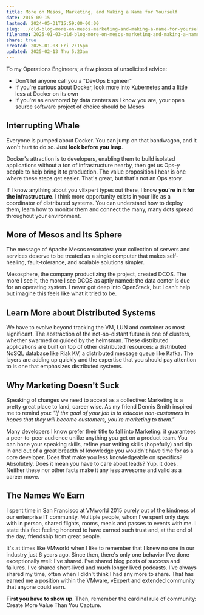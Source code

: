 ```yaml
---
title: More on Mesos, Marketing, and Making a Name for Yourself
date: 2015-09-15
lastmod: 2024-05-31T15:59:00-00:00
slug: ../old-blog-more-on-mesos-marketing-and-making-a-name-for-yourself
filename: 2025-01-03-old-blog-more-on-mesos-marketing-and-making-a-name-for-yourself
share: true
created: 2025-01-03 Fri 2:15pm
updated: 2025-02-13 Thu 5:23am
---
```


To my Operations Engineers; a few pieces of unsolicited advice:

- Don't let anyone call you a "DevOps Engineer"
- If you're curious about Docker, look more into Kubernetes and a little less at Docker on its own
- If you're as enamored by data centers as I know you are, your open source software project of choice should be Mesos

## Interrupting Whale

Everyone is pumped about Docker. You can jump on that bandwagon, and it won't hurt to do so. Just **look before you leap**.

Docker's attraction is to developers, enabling them to build isolated applications without a ton of infrastructure nearby, then get us Ops-y people to help bring it to production. The value proposition I hear is one where these steps get easier. That's great, but that's not an Ops story.

If I know anything about you vExpert types out there, I know **you're in it for the infrastructure**. I think more opportunity exists in your life as a coordinator of distributed systems. You can understand how to deploy them, learn how to monitor them and connect the many, many dots spread throughout your environment.

## More of Mesos and Its Sphere

The message of Apache Mesos resonates: your collection of servers and services deserve to be treated as a single computer that makes self-healing, fault-tolerance, and scalable solutions simpler.

Mesosphere, the company productizing the project, created DCOS. The more I see it, the more I see DCOS as aptly named: the data center is due for an operating system. I never got deep into OpenStack, but I can't help but imagine this feels like what it tried to be.

## Learn More about Distributed Systems

We have to evolve beyond tracking the VM, LUN and container as most significant. The abstraction of the not-so-distant future is one of clusters, whether swarmed or guided by the helmsman. These distributed applications are built on top of other distributed resources: a distributed NoSQL database like Riak KV, a distributed message queue like Kafka. The layers are adding up quickly and the expertise that you should pay attention to is one that emphasizes distributed systems.

## Why Marketing Doesn't Suck

Speaking of changes we need to accept as a collective: Marketing is a pretty great place to land, career wise. As my friend Dennis Smith inspired me to remind you: _"If the goal of your job is to educate non-customers in hopes that they will become customers, you're marketing to them."_

Many developers I know prefer their title to fall into Marketing: it guarantees a peer-to-peer audience unlike anything you get on a product team. You can hone your speaking skills, refine your writing skills (hopefully) and dip in and out of a great breadth of knowledge you wouldn't have time for as a core developer. Does that make you less knowledgeable on specifics? Absolutely. Does it mean you have to care about leads? Yup, it does. Neither these nor other facts make it any less awesome and valid as a career move.

## The Names We Earn

I spent time in San Francisco at VMworld 2015 purely out of the kindness of our enterprise IT community. Multiple people, whom I've spent only days with in person, shared flights, rooms, meals and passes to events with me. I state this fact feeling honored to have earned such trust and, at the end of the day, friendship from great people.

It's at times like VMworld when I like to remember that I knew no one in our industry just 6 years ago. Since then, there's only one behavior I've done exceptionally well: I've shared. I've shared blog posts of success and failures. I've shared short-lived and much longer lived podcasts. I've always shared my time, often when I didn't think I had any more to share. That has earned me a position within the VMware, vExpert and extended community that anyone could earn.

**First you have to show up**. Then, remember the cardinal rule of community: Create More Value Than You Capture.
